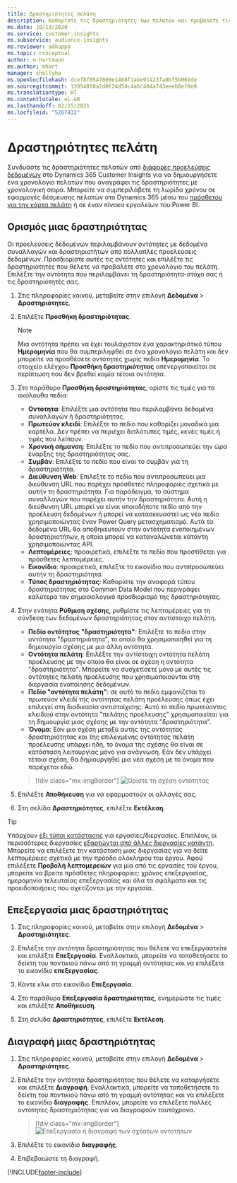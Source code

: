 ```yaml
---
title: Δραστηριότητες πελάτη
description: Καθορίστε τις δραστηριότητες των πελατών και προβάλετε τις στο χρονολόγιο του πελάτη.
ms.date: 10/13/2020
ms.service: customer-insights
ms.subservice: audience-insights
ms.reviewer: adkuppa
ms.topic: conceptual
author: m-hartmann
ms.author: mhart
manager: shellyha
ms.openlocfilehash: dcef8f0547009e1488f1abe91423fa0bf5b061de
ms.sourcegitcommit: 139548f8a2d0f24d54c4a6c404a743eeeb8ef8e0
ms.translationtype: HT
ms.contentlocale: el-GR
ms.lasthandoff: 02/15/2021
ms.locfileid: "5267432"
---
```

# <a name="customer-activities"></a>Δραστηριότητες πελάτη

Συνδυάστε τις δραστηριότητες πελατών από [διάφορες προελεύσεις δεδομένων](data-sources.md) στο Dynamics 365 Customer Insights για να δημιουργήσετε ένα χρονολόγιο πελατών που αναγράφει τις δραστηριότητες με χρονολογική σειρά. Μπορείτε να συμπεριλάβετε τη λωρίδα χρόνου σε εφαρμογές δέσμευσης πελατών στο Dynamics 365 μέσω του [πρόσθετου για την κάρτα πελάτη](customer-card-add-in.md) ή σε έναν πίνακα εργαλείων του Power BI.

## <a name="define-an-activity"></a>Ορισμός μιας δραστηριότητας

Οι προελεύσεις δεδομένων περιλαμβάνουν οντότητες με δεδομένα συναλλαγών και δραστηριοτήτων από πολλαπλές προελεύσεις δεδομένων. Προσδιορίστε αυτές τις οντότητες και επιλέξτε τις δραστηριότητες που θέλετε να προβάλετε στο χρονολόγιο του πελάτη. Επιλέξτε την οντότητα που περιλαμβάνει τη δραστηριότητα-στόχο σας ή τις δραστηριότητές σας.

1. Στις πληροφορίες κοινού, μεταβείτε στην επιλογή **Δεδομένα** > **Δραστηριότητες**.

1. Επιλέξτε **Προσθήκη δραστηριότητας**.

   > [!NOTE]
   > Μια οντότητα πρέπει να έχει τουλάχιστον ένα χαρακτηριστικό τύπου **Ημερομηνία** που θα συμπεριληφθεί σε ένα χρονολόγιο πελάτη και δεν μπορείτε να προσθέσετε οντότητες χωρίς πεδία **Ημερομηνία**. Το στοιχείο ελέγχου **Προσθήκη δραστηριότητας** απενεργοποιείται σε περίπτωση που δεν βρεθεί καμία τέτοια οντότητα.

1. Στο παράθυρο **Προσθήκη δραστηριότητας**, ορίστε τις τιμές για τα ακόλουθα πεδία:

   - **Οντότητα**: Επιλέξτε μια οντότητα που περιλαμβάνει δεδομένα συναλλαγών ή δραστηριότητας.
   - **Πρωτεύον κλειδί**: Επιλέξτε το πεδίο που καθορίζει μοναδικά μια καρτέλα. Δεν πρέπει να περιέχει διπλότυπες τιμές, κενές τιμές ή τιμές που λείπουν.
   - **Χρονική σήμανση**: Επιλέξτε το πεδίο που αντιπροσωπεύει την ώρα έναρξης της δραστηριότητας σας.
   - **Συμβάν**: Επιλέξτε το πεδίο που είναι το συμβάν για τη δραστηριότητα.
   - **Διεύθυνση Web**: Επιλέξτε το πεδίο που αντιπροσωπεύει μια διεύθυνση URL που παρέχει πρόσθετες πληροφορίες σχετικά με αυτήν τη δραστηριότητα. Για παράδειγμα, το σύστημα συναλλαγών που παρέχει αυτήν την δραστηριότητα. Αυτή η διεύθυνση URL μπορεί να είναι οποιοδήποτε πεδίο από την προέλευση δεδομένων ή μπορεί να κατασκευαστεί ως νέο πεδίο χρησιμοποιώντας έναν Power Query μετασχηματισμό. Αυτά τα δεδομένα URL θα αποθηκευτούν στην οντότητα ενοποιημένων δραστηριοτήτων, η οποία μπορεί να καταναλώνεται κατάντη χρησιμοποιώντας API.
   - **Λεπτομέρειες**: προαιρετικά, επιλέξτε το πεδίο που προστίθεται για πρόσθετες λεπτομέρειες.
   - **Εικονίδιο**: προαιρετικά, επιλέξτε το εικονίδιο που αντιπροσωπεύει αυτήν τη δραστηριότητα.
   - **Τύπος δραστηριότητας**: Καθορίστε την αναφορά τύπου δραστηριότητας στο Common Data Model που περιγράφει καλύτερα τον σημασιολογικό προσδιορισμό της δραστηριότητας.

1. Στην ενότητα **Ρύθμιση σχέσης**, ρυθμίστε τις λεπτομέρειες για τη σύνδεση των δεδομένων δραστηριότητας στον αντίστοιχο πελάτη.

    - **Πεδίο οντότητας "δραστηριότητα"**: Επιλέξτε το πεδίο στην οντότητα "δραστηριότητα", το οποίο θα χρησιμοποιηθεί για τη δημιουργία σχέσης με μια άλλη οντότητα.
    - **Οντότητα πελάτη**: Επιλέξτε την αντίστοιχη οντότητα πελάτη προέλευσης με την οποία θα είναι σε σχέση η οντότητα "δραστηριότητα". Μπορείτε να συσχετίσετε μόνο με αυτές τις οντότητες πελάτη προέλευσης που χρησιμοποιούνται στη διεργασία ενοποίησης δεδομένων.
    - **Πεδίο "οντότητα πελάτη"**: σε αυτό το πεδίο εμφανίζεται το πρωτεύον κλειδί της οντότητας πελάτη προέλευσης όπως έχει επιλεγεί στη διαδικασία αντιστοίχισης. Αυτό το πεδίο πρωτεύοντος κλειδιού στην οντότητα "πελάτης προέλευσης" χρησιμοποιείται για τη δημιουργία μιας σχέσης με την οντότητα "δραστηριότητα".
    - **Όνομα**: Εάν μια σχέση μεταξύ αυτής της οντότητας δραστηριότητας και της επιλεγμένης οντότητας πελάτη προέλευσης υπάρχει ήδη, το όνομα της σχέσης θα είναι σε κατάσταση λειτουργίας μόνο για ανάγνωση. Εάν δεν υπάρχει τέτοια σχέση, θα δημιουργηθεί μια νέα σχέση με το όνομα που παρέχεται εδώ.
   
   > [!div class="mx-imgBorder"]
   > ![Ορίστε τη σχέση οντότητας](media/activities-entities-define.png "Ορίστε τη σχέση οντότητας")

1. Επιλέξτε **Αποθήκευση** για να εφαρμοστούν οι αλλαγές σας.

1. Στη σελίδα **Δραστηριότητες**, επιλέξτε **Εκτέλεση**.

> [!TIP]
> Υπάρχουν [έξι τύποι κατάστασης](system.md#status-types) για εργασίες/διεργασίες. Επιπλέον, οι περισσότερες διεργασίες [εξαρτώνται από άλλες διεργασίες κατάντη](system.md#refresh-policies). Μπορείτε να επιλέξετε την κατάσταση μιας διεργασίας για να δείτε λεπτομέρειες σχετικά με την πρόοδο ολόκληρου του έργου. Αφού επιλέξετε **Προβολή λεπτομερειών** για μία από τις εργασίες του έργου, μπορείτε να βρείτε πρόσθετες πληροφορίες: χρόνος επεξεργασίας, ημερομηνία τελευταίας επεξεργασίας και όλα τα σφάλματα και τις προειδοποιήσεις που σχετίζονται με την εργασία.

## <a name="edit-an-activity"></a>Επεξεργασία μιας δραστηριότητας

1. Στις πληροφορίες κοινού, μεταβείτε στην επιλογή **Δεδομένα** > **Δραστηριότητες**.

2. Επιλέξτε την οντότητα δραστηριότητας που θέλετε να επεξεργαστείτε και επιλέξτε **Επεξεργασία**. Εναλλακτικά, μπορείτε να τοποθετήσετε το δείκτη του ποντικιού πάνω από τη γραμμή οντότητας και να επιλέξετε το εικονίδιο **επεξεργασίας**.

3. Κάντε κλικ στο εικονίδιο **Επεξεργασία**.

4. Στο παράθυρο **Επεξεργασία δραστηριότητας**, ενημερώστε τις τιμές και επιλέξτε **Αποθήκευση**.

5. Στη σελίδα **Δραστηριότητες**, επιλέξτε **Εκτέλεση**.

## <a name="delete-an-activity"></a>Διαγραφή μιας δραστηριότητας

1. Στις πληροφορίες κοινού, μεταβείτε στην επιλογή **Δεδομένα** > **Δραστηριότητες**.

2. Επιλέξτε την οντότητα δραστηριότητας που θέλετε να καταργήσετε και επιλέξτε **Διαγραφή**. Εναλλακτικά, μπορείτε να τοποθετήσετε το δείκτη του ποντικιού πάνω από τη γραμμή οντότητας και να επιλέξετε το εικονίδιο **διαγραφής**. Επιπλέον, μπορείτε να επιλέξετε πολλές οντότητες δραστηριότητας για να διαγραφούν ταυτόχρονα.
   > [!div class="mx-imgBorder"]
   > ![Επεξεργασία ή διαγραφή των σχέσεων οντοτήτων](media/activities-entities-edit-delete.png "Επεξεργασία ή διαγραφή των σχέσεων οντοτήτων")

3. Επιλέξτε το εικονίδιο **διαγραφής**.

4. Επιβεβαιώστε τη διαγραφή.


[!INCLUDE[footer-include](../includes/footer-banner.md)]